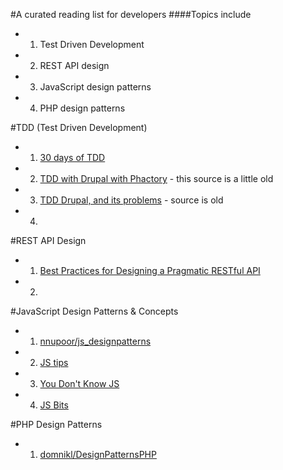 #A curated reading list for developers
####Topics include
 - 1. Test Driven Development
 - 2. REST API design
 - 3. JavaScript design patterns
 - 4. PHP design patterns
 
#TDD (Test Driven Development)
 - 1. [30 days of TDD](http://www.telerik.com/blogs/30-days-tdd-day-one-what-is-tdd)
 - 2. [TDD with Drupal with Phactory](https://github.com/trimbletodd/phactory) - this source is a little old
 - 3. [TDD Drupal, and its problems](https://www.phase2technology.com/blog/test-driven-drupal/) - source is old
 - 4. 

#REST API Design
 - 1. [Best Practices for Designing a Pragmatic RESTful API](http://www.vinaysahni.com/best-practices-for-a-pragmatic-restful-api)
 - 2. 

#JavaScript Design Patterns & Concepts
 - 1. [nnupoor/js_designpatterns](https://github.com/nnupoor/js_designpatterns)
 - 2. [JS tips](https://github.com/loverajoel/jstips)
 - 3. [You Don't Know JS](https://github.com/you-dont-need/You-Dont-Need-Javascript)
 - 4. [JS Bits](https://github.com/vasanthk/js-bits)

#PHP Design Patterns
 - 1. [domnikl/DesignPatternsPHP](https://github.com/domnikl/DesignPatternsPHP)
